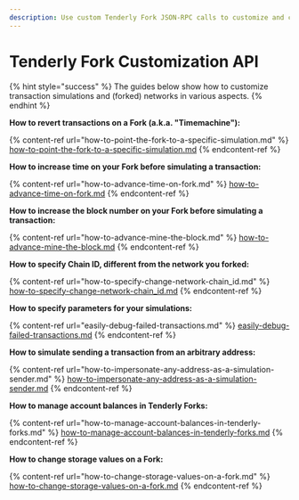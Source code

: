 ```yaml
---
description: Use custom Tenderly Fork JSON-RPC calls to customize and control the Fork.
---
```


# Tenderly Fork Customization API

{% hint style="success" %}
The guides below show how to customize transaction simulations and (forked) networks in various aspects.
{% endhint %}

**How to revert transactions on a Fork (a.k.a. "Timemachine"):**

{% content-ref url="how-to-point-the-fork-to-a-specific-simulation.md" %}
[how-to-point-the-fork-to-a-specific-simulation.md](how-to-point-the-fork-to-a-specific-simulation.md)
{% endcontent-ref %}

**How to increase time on your Fork before simulating a transaction:**

{% content-ref url="how-to-advance-time-on-fork.md" %}
[how-to-advance-time-on-fork.md](how-to-advance-time-on-fork.md)
{% endcontent-ref %}

**How to increase the block number on your Fork before simulating a transaction:**

{% content-ref url="how-to-advance-mine-the-block.md" %}
[how-to-advance-mine-the-block.md](how-to-advance-mine-the-block.md)
{% endcontent-ref %}

**How to specify Chain ID, different from the network you forked:**

{% content-ref url="how-to-specify-change-network-chain_id.md" %}
[how-to-specify-change-network-chain\_id.md](how-to-specify-change-network-chain\_id.md)
{% endcontent-ref %}

**How to specify parameters for your simulations:**

{% content-ref url="easily-debug-failed-transactions.md" %}
[easily-debug-failed-transactions.md](easily-debug-failed-transactions.md)
{% endcontent-ref %}

**How to simulate sending a transaction from an arbitrary address:**

{% content-ref url="how-to-impersonate-any-address-as-a-simulation-sender.md" %}
[how-to-impersonate-any-address-as-a-simulation-sender.md](how-to-impersonate-any-address-as-a-simulation-sender.md)
{% endcontent-ref %}

**How to manage account balances in Tenderly Forks:**

{% content-ref url="how-to-manage-account-balances-in-tenderly-forks.md" %}
[how-to-manage-account-balances-in-tenderly-forks.md](how-to-manage-account-balances-in-tenderly-forks.md)
{% endcontent-ref %}

**How to change storage values on a Fork:**

{% content-ref url="how-to-change-storage-values-on-a-fork.md" %}
[how-to-change-storage-values-on-a-fork.md](how-to-change-storage-values-on-a-fork.md)
{% endcontent-ref %}
